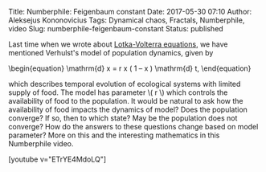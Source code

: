 Title: Numberphile: Feigenbaum constant
Date: 2017-05-30 07:10
Author: Aleksejus Kononovicius
Tags: Dynamical chaos, Fractals, Numberphile, video
Slug: numberphile-feigenbaum-constant
Status: published

Last time when we
wrote about [Lotka-Volterra
equations](/lotka-volterra-equations), we
have mentioned Verhulst's model of population dynamics, given by


\begin{equation}
 \mathrm{d} x = r x ( 1 – x ) \mathrm{d} t, 
\end{equation}


which describes temporal evolution of ecological systems with limited
supply of food. The model has parameter \\\(  r \\\) which controls the
availability of food to the population. It would be natural to ask how
the availability of food impacts the dynamics of model? Does the
population converge? If so, then to which state? May be the population
does not converge? How do the answers to these questions change based on
model parameter? More on this and the interesting mathematics in this
Numberphile video.

[youtube v="ETrYE4MdoLQ"]
